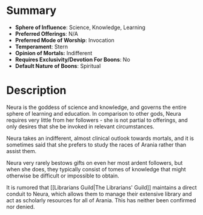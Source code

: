 # Summary
- **Sphere of Influence**: Science, Knowledge, Learning
- **Preferred Offerings**: N/A
- **Preferred Mode of Worship**: Invocation
- **Temperament**: Stern
- **Opinion of Mortals:** Indifferent
- **Requires Exclusivity/Devotion For Boons**: No
- **Default Nature of Boons**: Spiritual

# Description
Neura is the goddess of science and knowledge, and governs the entire sphere of learning and education. In comparison to other gods, Neura requires very little from her followers - she is not partial to offerings, and only desires that she be invoked in relevant circumstances. 

Neura takes an indifferent, almost clinical outlook towards mortals, and it is sometimes said that she prefers to study the races of Arania rather than assist them. 

Neura very rarely bestows gifts on even her most ardent followers, but when she does, they typically consist of tomes of knowledge that might otherwise be difficult or impossible to obtain. 

It is rumored that [[Librarians Guild|The Librarians' Guild]] maintains a direct conduit to Neura, which allows them to manage their extensive library and act as scholarly resources for all of Arania. This has neither been confirmed nor denied. 
